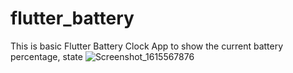 # flutter_battery
 
This is basic Flutter Battery Clock App to show the current battery percentage, state 
![Screenshot_1615567876](https://user-images.githubusercontent.com/64863725/110971826-5b41f080-8381-11eb-82d8-ebff4c25f2e1.png)

